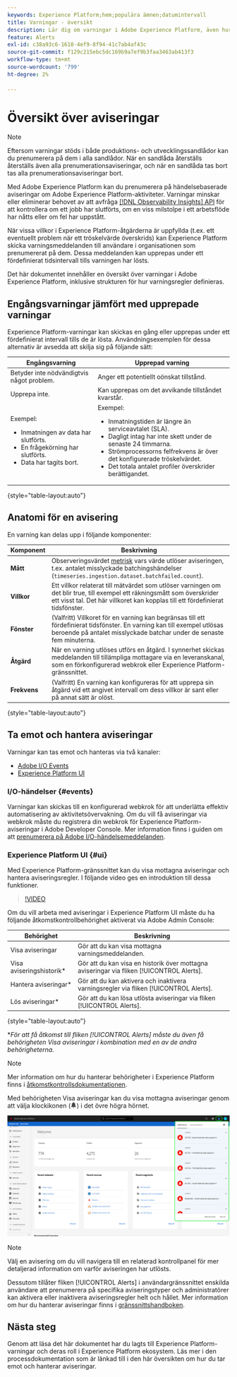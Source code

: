 ```yaml
---
keywords: Experience Platform;hem;populära ämnen;datumintervall
title: Varningar - översikt
description: Lär dig om varningar i Adobe Experience Platform, även hur strukturen för varningsregler definieras.
feature: Alerts
exl-id: c38a93c6-1618-4ef9-8f94-41c7ab4af43c
source-git-commit: f129c215ebc5dc169b9a7ef9b3faa3463ab413f3
workflow-type: tm+mt
source-wordcount: '799'
ht-degree: 2%

---
```


# Översikt över aviseringar

>[!NOTE]
>
>Eftersom varningar stöds i både produktions- och utvecklingssandlådor kan du prenumerera på dem i alla sandlådor. När en sandlåda återställs återställs även alla prenumerationsaviseringar, och när en sandlåda tas bort tas alla prenumerationsaviseringar bort.

Med Adobe Experience Platform kan du prenumerera på händelsebaserade aviseringar om Adobe Experience Platform-aktiviteter. Varningar minskar eller eliminerar behovet av att avfråga [[!DNL Observability Insights] API](../api/overview.md) för att kontrollera om ett jobb har slutförts, om en viss milstolpe i ett arbetsflöde har nåtts eller om fel har uppstått.

När vissa villkor i Experience Platform-åtgärderna är uppfyllda (t.ex. ett eventuellt problem när ett tröskelvärde överskrids) kan Experience Platform skicka varningsmeddelanden till användare i organisationen som prenumererat på dem. Dessa meddelanden kan upprepas under ett fördefinierat tidsintervall tills varningen har lösts.

Det här dokumentet innehåller en översikt över varningar i Adobe Experience Platform, inklusive strukturen för hur varningsregler definieras.

## Engångsvarningar jämfört med upprepade varningar

Experience Platform-varningar kan skickas en gång eller upprepas under ett fördefinierat intervall tills de är lösta. Användningsexemplen för dessa alternativ är avsedda att skilja sig på följande sätt:

| Engångsvarning | Upprepad varning |
| --- | --- |
| Betyder inte nödvändigtvis något problem. | Anger ett potentiellt oönskat tillstånd. |
| Upprepa inte. | Kan upprepas om det avvikande tillståndet kvarstår. |
| Exempel:<ul><li>Inmatningen av data har slutförts.</li><li>En frågekörning har slutförts.</li><li>Data har tagits bort.</li></ul> | Exempel:<ul><li>Inmatningstiden är längre än serviceavtalet (SLA).</li><li>Dagligt intag har inte skett under de senaste 24 timmarna.</li><li>Strömprocessorns felfrekvens är över det konfigurerade tröskelvärdet.</li><li>Det totala antalet profiler överskrider berättigandet.</li></ul> |

{style="table-layout:auto"}

## Anatomi för en avisering

En varning kan delas upp i följande komponenter:

| Komponent | Beskrivning |
| --- | --- |
| **Mått** | Observeringsvärdet [metrisk](../api/metrics.md#available-metrics) vars värde utlöser aviseringen, t.ex. antalet misslyckade batchingshändelser (`timeseries.ingestion.dataset.batchfailed.count`). |
| **Villkor** | Ett villkor relaterat till mätvärdet som utlöser varningen om det blir true, till exempel ett räkningsmått som överskrider ett visst tal. Det här villkoret kan kopplas till ett fördefinierat tidsfönster. |
| **Fönster** | (Valfritt) Villkoret för en varning kan begränsas till ett fördefinierat tidsfönster. En varning kan till exempel utlösas beroende på antalet misslyckade batchar under de senaste fem minuterna. |
| **Åtgärd** | När en varning utlöses utförs en åtgärd. I synnerhet skickas meddelanden till tillämpliga mottagare via en leveranskanal, som en förkonfigurerad webkrok eller Experience Platform-gränssnittet. |
| **Frekvens** | (Valfritt) En varning kan konfigureras för att upprepa sin åtgärd vid ett angivet intervall om dess villkor är sant eller på annat sätt är olöst. |

{style="table-layout:auto"}

## Ta emot och hantera aviseringar

Varningar kan tas emot och hanteras via två kanaler:

* [Adobe I/O Events](#events)
* [Experience Platform UI](#ui)

### I/O-händelser {#events}

Varningar kan skickas till en konfigurerad webkrok för att underlätta effektiv automatisering av aktivitetsövervakning. Om du vill få aviseringar via webkrok måste du registrera din webkrok för Experience Platform-aviseringar i Adobe Developer Console. Mer information finns i guiden om att [prenumerera på Adobe I/O-händelsemeddelanden](./subscribe.md).

### Experience Platform UI {#ui}

Med Experience Platform-gränssnittet kan du visa mottagna aviseringar och hantera aviseringsregler. I följande video ges en introduktion till dessa funktioner.

>[!VIDEO](https://video.tv.adobe.com/v/336218?quality=12&learn=on)

Om du vill arbeta med aviseringar i Experience Platform UI måste du ha följande åtkomstkontrollbehörighet aktiverat via Adobe Admin Console:

| Behörighet | Beskrivning |
| --- | --- |
| Visa aviseringar | Gör att du kan visa mottagna varningsmeddelanden. |
| Visa aviseringshistorik* | Gör att du kan visa en historik över mottagna aviseringar via fliken [!UICONTROL Alerts]. |
| Hantera aviseringar* | Gör att du kan aktivera och inaktivera varningsregler via fliken [!UICONTROL Alerts]. |
| Lös aviseringar* | Gör att du kan lösa utlösta aviseringar via fliken [!UICONTROL Alerts]. |

{style="table-layout:auto"}

**För att få åtkomst till fliken [!UICONTROL Alerts] måste du även få behörigheten Visa aviseringar i kombination med en av de andra behörigheterna.*

>[!NOTE]
>
>Mer information om hur du hanterar behörigheter i Experience Platform finns i [åtkomstkontrollsdokumentationen](../../access-control/ui/overview.md).

Med behörigheten Visa aviseringar kan du visa mottagna aviseringar genom att välja klockikonen (![Bellikon](/help/images/icons/bell.png)) i det övre högra hörnet.

![](../images/alerts/overview/ui.png)

>[!NOTE]
>
> Välj en avisering om du vill navigera till en relaterad kontrollpanel för mer detaljerad information om varför aviseringen har utlösts.

Dessutom tillåter fliken [!UICONTROL Alerts] i användargränssnittet enskilda användare att prenumerera på specifika aviseringstyper och administratörer kan aktivera eller inaktivera aviseringsregler helt och hållet. Mer information om hur du hanterar aviseringar finns i [gränssnittshandboken](./ui.md).

## Nästa steg

Genom att läsa det här dokumentet har du lagts till Experience Platform-varningar och deras roll i Experience Platform ekosystem. Läs mer i den processdokumentation som är länkad till i den här översikten om hur du tar emot och hanterar aviseringar.
